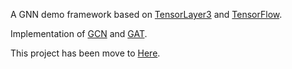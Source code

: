 A GNN demo framework based on [TensorLayer3](https://git.openi.org.cn/TensorLayer/tensorlayer3.0) and [TensorFlow](https://www.tensorflow.org/).

Implementation of [GCN](https://arxiv.org/abs/1609.02907) and [GAT](https://arxiv.org/abs/1710.10903).

This project has been move to [Here](https://github.com/BUPT-GAMMA/GammaGL).
